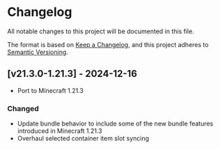 # Changelog
All notable changes to this project will be documented in this file.

The format is based on [Keep a Changelog](https://keepachangelog.com/en/1.0.0/),
and this project adheres to [Semantic Versioning](https://semver.org/spec/v2.0.0.html).

## [v21.3.0-1.21.3] - 2024-12-16
- Port to Minecraft 1.21.3
### Changed
- Update bundle behavior to include some of the new bundle features introduced in Minecraft 1.21.3
- Overhaul selected container item slot syncing
